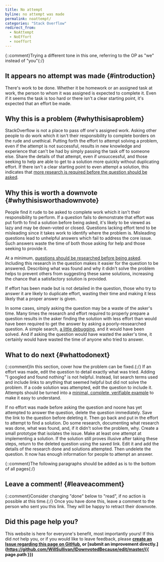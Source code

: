 ```yaml
---
title: No attempt
byline: no attempt was made
permalink: noattempt/
categories: "Stack Overflow"
redirect_from:
  - NoAttempt
  - NoEffort
  - noeffort
---
```

{::comment}Trying a different tone in this one, referring to the OP as "we" instead of "you"{:/}
## It appears no attempt was made {#introduction}
There's work to be done. Whether it be homework or an assigned task at work, the person to whom it was assigned is expected to complete it. Even if it seems the task is too hard or there isn't a clear starting point, it's expected that an effort be made.

## Why this is a problem {#whythisisaproblem}
StackOverflow is not a place to pass off one's assigned work. Asking other people to do work which it isn't their responsibility to complete borders on the rude and unethical. Putting forth the effort to attempt solving a problem, even if the attempt is not successful, results in new knowledge and experience that can't be had by simply passing the task off to someone else. Share the details of that attempt, even if unsuccessful, and those seeking to help are able to get to a solution more quickly without duplicating effort. If there isn't a clear starting point to even attempt a solution, this indicates that [more research is required before the question should be asked](/noresearch).

## Why this is worth a downvote {#whythisisworthadownvote}
People find it rude to be asked to complete work which it isn't their responsibility to perform. If a question fails to demonstrate that effort was put forth to find a solution before being asked, it's likely to be viewed as lazy and may be down-voted or closed. Questions lacking effort tend to be misleading since it takes work to identify where the problem is. Misleading questions lead to unhelpful answers which fail to address the core issue. Such answers waste the time of both those asking for help and those seeking to provide it.

At a minimum, [questions should be researched before being asked](/noresearch). Including this research in the question makes it easier for the question to be answered. Describing what was found and why it didn't solve the problem helps to prevent others from suggesting these same solutions, increasing the chance that a satisfactory solution is provided.

If effort has been made but is not detailed in the question, those who try to answer it are likely to duplicate effort, wasting their time and making it less likely that a proper answer is given.

In some cases, simply asking the question may be a waste of the asker's time. Many times the research and effort required to properly prepare a question results in the asker finding the solution with less effort than would have been required to get the answer by asking a poorly-ressearched question. A simple search, [a little debugging](/nodebugging), and it would have been solved. And if asking the question would have wasted the asker's time, it certainly would have wasted the time of anyone who tried to answer.

## What to do next {#whattodonext}
{::comment}In this section, cover how the problem can be fixed.{:/}
If an effort was made, edit the question to detail exactly what was tried. Adding "I googled and found nothing" is not helpful. Instead, list search terms used and include links to anything that seemed helpful but did not solve the problem. If a code solution was attempted, edit the question to include it. Attempts should be turned into a [minimal, complete, verifiable example](https://stackoverflow.com/help/mcve) to make it easy to understand.

If no effort was made before asking the question and noone has yet attempted to answer the question, delete the question immediately. Save the link to the question before deleting it. Then go back and put in the effort to attempt to find a solution. Do some research, documenting what research was done, what was found, and, if it didn't solve the problem, why. Create a small prototype that isolates the issue. Make at least one attempt at implementing a solution. If the solution still proves illusive after taking these steps, return to the deleted question using the saved link. Edit it and add the details of the research done and solutions attempted. Then undelete the question. It now has enough information for people to attempt an answer.

{::comment}The following paragraphs should be added as is to the bottom of all pages{:/}
## Leave a comment! {#leaveacomment}
{::comment}Consider changing "done" below to "read", if no action is possible at this time.{:/}
Once you have done this, leave a comment to the person who sent you this link. They will be happy to retract their downvote.

## Did this page help you?
This website is here for everyone's benefit, most importantly yours! If this did <i>not</i> help you, or if you would
like to leave feedback, please **[create an Issue regarding this page on GitHub,](https://github.com/WillSullivan/IDownvotedBecause/issues/new) or [submit an improvement directly.](https://github.com/WillSullivan/IDownvotedBecause/edit/master/{{ page.path }})**
